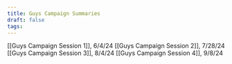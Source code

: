 ```yaml
---
title: Guys Campaign Summaries
draft: false
tags:
---
```

[[Guys Campaign Session 1]], 6/4/24
[[Guys Campaign Session 2]], 7/28/24
[[Guys Campaign Session 3]], 8/4/24
[[Guys Campaign Session 4]], 9/8/24